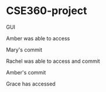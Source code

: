 # CSE360-project
GUI

Amber was able to access


Mary's commit


Rachel was able to access and commit

Amber's commit

Grace has accessed

